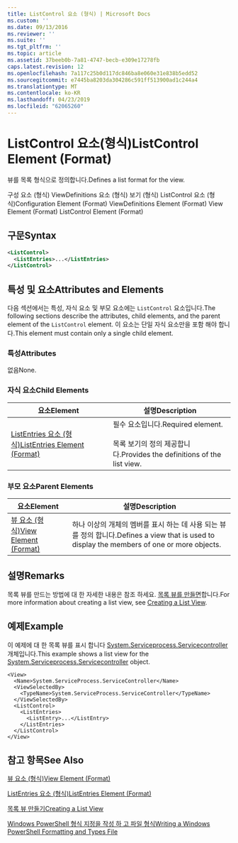 ```yaml
---
title: ListControl 요소 (형식) | Microsoft Docs
ms.custom: ''
ms.date: 09/13/2016
ms.reviewer: ''
ms.suite: ''
ms.tgt_pltfrm: ''
ms.topic: article
ms.assetid: 37beeb0b-7a81-4747-becb-e309e17278fb
caps.latest.revision: 12
ms.openlocfilehash: 7a117c25b0d117dc846ba8e060e31e838b5edd52
ms.sourcegitcommit: e7445ba8203da304286c591ff513900ad1c244a4
ms.translationtype: MT
ms.contentlocale: ko-KR
ms.lasthandoff: 04/23/2019
ms.locfileid: "62065260"
---
```

# <a name="listcontrol-element-format"></a><span data-ttu-id="5f9a4-102">ListControl 요소(형식)</span><span class="sxs-lookup"><span data-stu-id="5f9a4-102">ListControl Element (Format)</span></span>

<span data-ttu-id="5f9a4-103">뷰를 목록 형식으로 정의합니다.</span><span class="sxs-lookup"><span data-stu-id="5f9a4-103">Defines a list format for the view.</span></span>

<span data-ttu-id="5f9a4-104">구성 요소 (형식) ViewDefinitions 요소 (형식) 보기 (형식) ListControl 요소 (형식)</span><span class="sxs-lookup"><span data-stu-id="5f9a4-104">Configuration Element (Format) ViewDefinitions Element (Format) View Element (Format) ListControl Element (Format)</span></span>

## <a name="syntax"></a><span data-ttu-id="5f9a4-105">구문</span><span class="sxs-lookup"><span data-stu-id="5f9a4-105">Syntax</span></span>

```xml
<ListControl>
  <ListEntries>...</ListEntries>
</ListControl>

```

## <a name="attributes-and-elements"></a><span data-ttu-id="5f9a4-106">특성 및 요소</span><span class="sxs-lookup"><span data-stu-id="5f9a4-106">Attributes and Elements</span></span>

<span data-ttu-id="5f9a4-107">다음 섹션에서는 특성, 자식 요소 및 부모 요소에는 `ListControl` 요소입니다.</span><span class="sxs-lookup"><span data-stu-id="5f9a4-107">The following sections describe the attributes, child elements, and the parent element of the `ListControl` element.</span></span> <span data-ttu-id="5f9a4-108">이 요소는 단일 자식 요소만을 포함 해야 합니다.</span><span class="sxs-lookup"><span data-stu-id="5f9a4-108">This element must contain only a single child element.</span></span>

### <a name="attributes"></a><span data-ttu-id="5f9a4-109">특성</span><span class="sxs-lookup"><span data-stu-id="5f9a4-109">Attributes</span></span>

<span data-ttu-id="5f9a4-110">없음</span><span class="sxs-lookup"><span data-stu-id="5f9a4-110">None.</span></span>

### <a name="child-elements"></a><span data-ttu-id="5f9a4-111">자식 요소</span><span class="sxs-lookup"><span data-stu-id="5f9a4-111">Child Elements</span></span>

|<span data-ttu-id="5f9a4-112">요소</span><span class="sxs-lookup"><span data-stu-id="5f9a4-112">Element</span></span>|<span data-ttu-id="5f9a4-113">설명</span><span class="sxs-lookup"><span data-stu-id="5f9a4-113">Description</span></span>|
|-------------|-----------------|
|[<span data-ttu-id="5f9a4-114">ListEntries 요소 (형식)</span><span class="sxs-lookup"><span data-stu-id="5f9a4-114">ListEntries Element (Format)</span></span>](./listentries-element-for-listcontrol-format.md)|<span data-ttu-id="5f9a4-115">필수 요소입니다.</span><span class="sxs-lookup"><span data-stu-id="5f9a4-115">Required element.</span></span><br /><br /> <span data-ttu-id="5f9a4-116">목록 보기의 정의 제공합니다.</span><span class="sxs-lookup"><span data-stu-id="5f9a4-116">Provides the definitions of the list view.</span></span>|

### <a name="parent-elements"></a><span data-ttu-id="5f9a4-117">부모 요소</span><span class="sxs-lookup"><span data-stu-id="5f9a4-117">Parent Elements</span></span>

|<span data-ttu-id="5f9a4-118">요소</span><span class="sxs-lookup"><span data-stu-id="5f9a4-118">Element</span></span>|<span data-ttu-id="5f9a4-119">설명</span><span class="sxs-lookup"><span data-stu-id="5f9a4-119">Description</span></span>|
|-------------|-----------------|
|[<span data-ttu-id="5f9a4-120">뷰 요소 (형식)</span><span class="sxs-lookup"><span data-stu-id="5f9a4-120">View Element (Format)</span></span>](./view-element-format.md)|<span data-ttu-id="5f9a4-121">하나 이상의 개체의 멤버를 표시 하는 데 사용 되는 뷰를 정의 합니다.</span><span class="sxs-lookup"><span data-stu-id="5f9a4-121">Defines a view that is used to display the members of one or more objects.</span></span>|

## <a name="remarks"></a><span data-ttu-id="5f9a4-122">설명</span><span class="sxs-lookup"><span data-stu-id="5f9a4-122">Remarks</span></span>

<span data-ttu-id="5f9a4-123">목록 뷰를 만드는 방법에 대 한 자세한 내용은 참조 하세요. [목록 뷰를 만들면](./creating-a-list-view.md)합니다.</span><span class="sxs-lookup"><span data-stu-id="5f9a4-123">For more information about creating a list view, see [Creating a List View](./creating-a-list-view.md).</span></span>

## <a name="example"></a><span data-ttu-id="5f9a4-124">예제</span><span class="sxs-lookup"><span data-stu-id="5f9a4-124">Example</span></span>

<span data-ttu-id="5f9a4-125">이 예제에 대 한 목록 뷰를 표시 합니다 [System.Serviceprocess.Servicecontroller](/dotnet/api/System.ServiceProcess.ServiceController) 개체입니다.</span><span class="sxs-lookup"><span data-stu-id="5f9a4-125">This example shows a list view for the [System.Serviceprocess.Servicecontroller](/dotnet/api/System.ServiceProcess.ServiceController) object.</span></span>

```
<View>
  <Name>System.ServiceProcess.ServiceController</Name>
  <ViewSelectedBy>
    <TypeName>System.ServiceProcess.ServiceController</TypeName>
  </ViewSelectedBy>
  <ListControl>
    <ListEntries>
      <ListEntry>...</ListEntry>
    </ListEntries>
  </ListControl>
</View>
```

## <a name="see-also"></a><span data-ttu-id="5f9a4-126">참고 항목</span><span class="sxs-lookup"><span data-stu-id="5f9a4-126">See Also</span></span>

[<span data-ttu-id="5f9a4-127">뷰 요소 (형식)</span><span class="sxs-lookup"><span data-stu-id="5f9a4-127">View Element (Format)</span></span>](./view-element-format.md)

[<span data-ttu-id="5f9a4-128">ListEntries 요소 (형식)</span><span class="sxs-lookup"><span data-stu-id="5f9a4-128">ListEntries Element (Format)</span></span>](./listentries-element-for-listcontrol-format.md)

[<span data-ttu-id="5f9a4-129">목록 뷰 만들기</span><span class="sxs-lookup"><span data-stu-id="5f9a4-129">Creating a List View</span></span>](./creating-a-list-view.md)

[<span data-ttu-id="5f9a4-130">Windows PowerShell 형식 지정을 작성 하 고 파일 형식</span><span class="sxs-lookup"><span data-stu-id="5f9a4-130">Writing a Windows PowerShell Formatting and Types File</span></span>](./writing-a-powershell-formatting-file.md)
